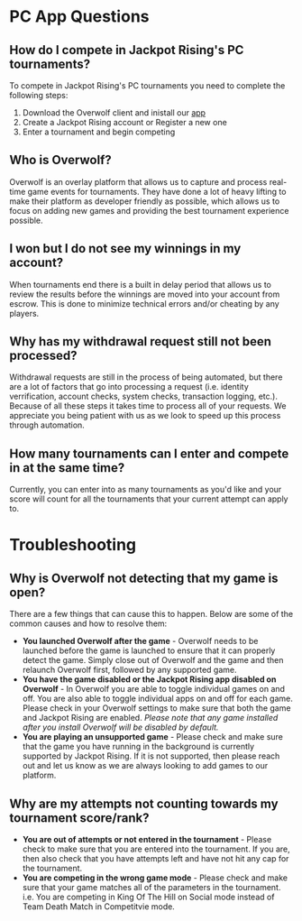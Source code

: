 # PC App Questions

## How do I compete in Jackpot Rising's PC tournaments?
To compete in Jackpot Rising's PC tournaments you need to complete the following steps:

1. Download the Overwolf client and inistall our [app](https://overwolf.jackpotrising.com)
2. Create a Jackpot Rising account or Register a new one
3. Enter a tournament and begin competing

## Who is Overwolf?
Overwolf is an overlay platform that allows us to capture and process real-time game events for tournaments. They have done a lot of heavy lifting to make their platform as developer friendly as possible, which allows us to focus on adding new games and providing the best tournament experience possible.

## I won but I do not see my winnings in my account?
When tournaments end there is a built in delay period that allows us to review the results before the winnings are moved into your account from escrow. This is done to minimize technical errors and/or cheating by any players.

## Why has my withdrawal request still not been processed?
Withdrawal requests are still in the process of being automated, but there are a lot of factors that go into processing a request (i.e. identity verrification, account checks, system checks, transaction logging, etc.). Because of all these steps it takes time to process all of your requests. We appreciate you being patient with us as we look to speed up this process through automation.

## How many tournaments can I enter and compete in at the same time?
Currently, you can enter into as many tournaments as you'd like and your score will count for all the tournaments that your current attempt can apply to.


# Troubleshooting

## Why is Overwolf not detecting that my game is open?
There are a few things that can cause this to happen. Below are some of the common causes and how to resolve them:

- **You launched Overwolf after the game** - Overwolf needs to be launched before the game is launched to ensure that it can properly detect the game. Simply close out of Overwolf and the game and then relaunch Overwolf first, followed by any supported game. 
- **You have the game disabled or the Jackpot Rising app disabled on Overwolf** - In Overwolf you are able to toggle individual games on and off. You are also able to toggle individual apps on and off for each game. Please check in your Overwolf settings to make sure that both the game and Jackpot Rising are enabled. *Please note that any game installed after you install Overwolf will be disabled by default.*
- **You are playing an unsupported game** - Please check and make sure that the game you have running in the background is currently supported by Jackpot Rising. If it is not supported, then please reach out and let us know as we are always looking to add games to our platform.

## Why are my attempts not counting towards my tournament score/rank?
- **You are out of attempts or not entered in the tournament** - Please check to make sure that you are entered into the tournament. If you are, then also check that you have attempts left and have not hit any cap for the tournament.
- **You are competing in the wrong game mode** - Please check and make sure that your game matches all of the parameters in the tournament. i.e. You are competing in King Of The Hill on Social mode instead of Team Death Match in Competitvie mode.